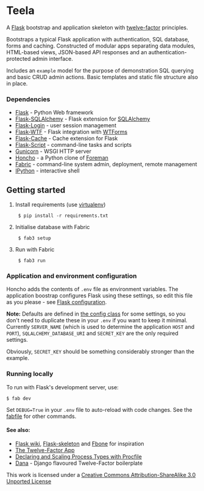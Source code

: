 # Teela

A [Flask](http://flask.pocoo.org/) bootstrap and application skeleton with [twelve-factor](http://www.12factor.net/) principles.

Bootstraps a typical Flask application with authentication, SQL database, forms and caching. Constructed of modular apps separating data modules, HTML-based views, JSON-based API responses and an authentication-protected admin interface.

Includes an `example` model for the purpose of demonstration SQL querying and basic CRUD admin actions. Basic templates and static file structure also in place.

### Dependencies

- [Flask](http://flask.pocoo.org/) - Python Web framework
- [Flask-SQLAlchemy](http://pythonhosted.org/Flask-SQLAlchemy) - Flask extension for [SQLAlchemy](http://www.sqlalchemy.org/)
- [Flask-Login](https://github.com/maxcountryman/flask-login) - user session management
- [Flask-WTF](https://flask-wtf.readthedocs.org/) - Flask integration with [WTForms](http://wtforms.readthedocs.org/)
- [Flask-Cache](http://pythonhosted.org/Flask-Cache/) - Cache extension for Flask
- [Flask-Script](http://flask-script.readthedocs.org/) - command-line tasks and scripts
- [Gunicorn](http://gunicorn.org/) - WSGI HTTP server
- [Honcho](https://github.com/nickstenning/honcho) - a Python clone of [Foreman](http://ddollar.github.com/foreman/)
- [Fabric](http://fabfile.org/) - command-line system admin, deployment, remote management
- [IPython](http://ipython.org/) - interactive shell

## Getting started

1. Install requirements (use [virtualenv](https://pypi.python.org/pypi/virtualenv))

        $ pip install -r requirements.txt

2. Initialise database with Fabric

        $ fab3 setup

3. Run with Fabric

        $ fab3 run

### Application and environment configuration

Honcho adds the contents of `.env` file as environment variables. The application boostrap configures Flask using these settings, so edit this file as you please - see [Flask configuration](http://flask.pocoo.org/docs/config/).

**Note:** Defaults are defined in [the config class](teela/config.py) for some settings, so you don't need to duplicate these in your `.env` if you want to keep it minimal. Currently `SERVER_NAME` (which is used to determine the application `HOST` and `PORT`), `SQLALCHEMY_DATABASE_URI` and `SECRET_KEY` are the only required settings.

Obviously, `SECRET_KEY` should be something considerably stronger than the example.

### Running locally

To run with Flask's development server, use:

    $ fab dev

Set `DEBUG=True` in your `.env` file to auto-reload with code changes. See the [fabfile](fabfile.py) for other commands.

#### See also:

- [Flask wiki](https://github.com/mitsuhiko/flask/wiki/Large-app-how-to), [Flask-skeleton](https://github.com/sean-/flask-skeleton) and [Fbone](https://github.com/imwilsonxu/fbone) for inspiration
- [The Twelve-Factor App](http://www.12factor.net/)
- [Declaring and Scaling Process Types with Procfile](https://devcenter.heroku.com/articles/procfile)
- [Dana](https://github.com/marchibbins/dana) - Django flavoured Twelve-Factor boilerplate

This work is licensed under a [Creative Commons Attribution-ShareAlike 3.0 Unported License](http://creativecommons.org/licenses/by-sa/3.0)